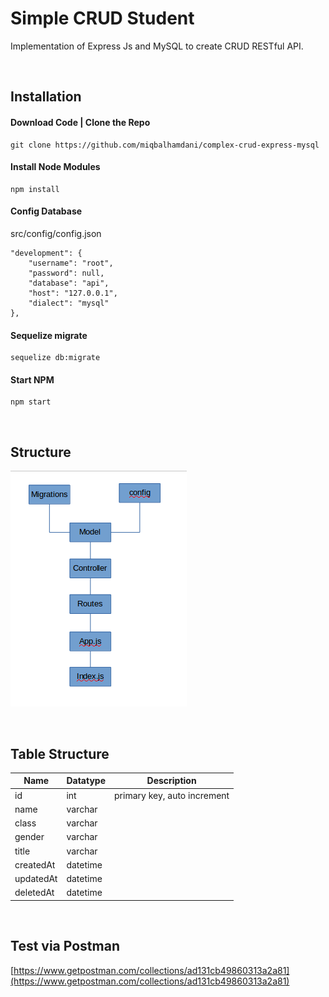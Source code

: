 # Simple CRUD Student

Implementation of Express Js and MySQL to create CRUD RESTful API.

<br>

## Installation

#### Download Code | Clone the Repo

```
git clone https://github.com/miqbalhamdani/complex-crud-express-mysql
```

#### Install Node Modules
```
npm install
```
#### Config Database
src/config/config.json
```
"development": {
    "username": "root",
    "password": null,
    "database": "api",
    "host": "127.0.0.1",
    "dialect": "mysql"
},
```
#### Sequelize migrate
```
sequelize db:migrate
```
#### Start NPM
```
npm start
```

<br>

## Structure

![structure](https://raw.githubusercontent.com/miqbalhamdani/complex-crud-express-mysql/master/Screenshot%20from%202019-01-24%2013-26-55.png)

<br>

## Table Structure

| Name      | Datatype | Description                 |
|-----------|----------|-----------------------------|
| id        | int      | primary key, auto increment |
| name      | varchar  |                             |
| class     | varchar  |                             |
| gender    | varchar  |                             |
| title     | varchar  |                             |
| createdAt | datetime |                             |
| updatedAt | datetime |                             |
| deletedAt | datetime |                             |

<br>

## Test via Postman

[https://www.getpostman.com/collections/ad131cb49860313a2a81](https://www.getpostman.com/collections/ad131cb49860313a2a81)
